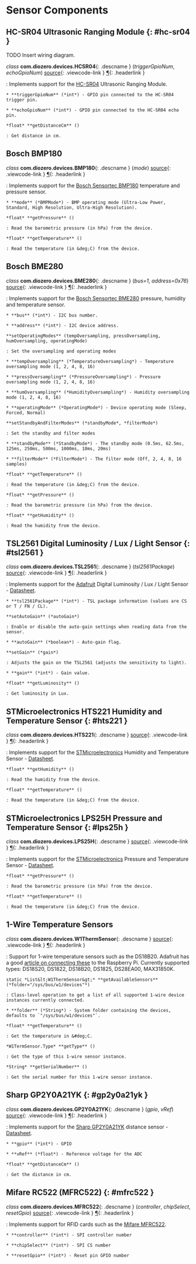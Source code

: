 # Sensor Components

## HC-SR04 Ultrasonic Ranging Module {: #hc-sr04 }

TODO Insert wiring diagram.

*class* **com.diozero.devices.HCSR04**{: .descname } (*triggerGpioNum*, *echoGpioNum*) [source](https://github.com/mattjlewis/diozero/blob/master/diozero-core/src/main/java/com/diozero/devices/HCSR04.java){: .viewcode-link } [&para;](SensorComponents.md#hc-sr04 "Permalink to this definition"){: .headerlink }

: Implements support for the [HC-SR04](http://www.micropik.com/PDF/HCSR04.pdf) Ultrasonic Ranging Module.
    
    * **triggerGpioNum** (*int*) - GPIO pin connected to the HC-SR04 trigger pin.
    
    * **echoGpioNum** (*int*) - GPIO pin connected to the HC-SR04 echo pin.

    *float* **getDistanceCm** ()

    : Get distance in cm.


## Bosch BMP180

*class* **com.diozero.devices.BMP180**{: .descname } (*mode*) [source](https://github.com/mattjlewis/diozero/blob/master/diozero-core/src/main/java/com/diozero/devices/BMP180.java){: .viewcode-link } [&para;](SensorComponents.md#bosch-bmp180 "Permalink to this definition"){: .headerlink }

: Implements support for the [Bosch Sensortec BMP180](http://www.bosch-sensortec.com/bst/products/all_products/bmp180) temperature and pressure sensor.
    
    * **mode** (*BMPMode*) - BMP operating mode (Ultra-Low Power, Standard, High Resolution, Ultra-High Resolution).

    *float* **getPressure** ()

    : Read the barometric pressure (in hPa) from the device.

    *float* **getTemperature** ()

    : Read the temperature (in &deg;C) from the device.


## Bosch BME280

*class* **com.diozero.devices.BME280**{: .descname } (*bus=1*, *address=0x76*) [source](https://github.com/mattjlewis/diozero/blob/master/diozero-core/src/main/java/com/diozero/devices/BME280.java){: .viewcode-link } [&para;](SensorComponents.md#bosch-bme280 "Permalink to this definition"){: .headerlink }

: Implements support for the [Bosch Sensortec BME280](http://www.bosch-sensortec.com/bst/products/all_products/bme280) pressure, humidity and temperature sensor.
    
    * **bus** (*int*) - I2C bus number.
    
    * **address** (*int*) - I2C device address.
    
    **setOperatingModes** (tempOversampling, pressOversampling, humOversampling, operatingMode)
    
    : Set the oversampling and operating modes
    
    * **tempOversampling** (*TemperatureOversampling*) - Temperature oversampling mode (1, 2, 4, 8, 16)
    
    * **pressOversampling** (*PressureOversampling*) - Pressure oversampling mode (1, 2, 4, 8, 16)
    
    * **humOversampling** (*HumidityOversampling*) - Humidity oversampling mode (1, 2, 4, 8, 16)
    
    * **operatingMode** (*OperatingMode*) - Device operating mode (Sleep, Forced, Normal)
    
    **setStandbyAndFilterModes** (*standbyMode*, *filterMode*)
    
    : Set the standby and filter modes
    
    * **standbyMode** (*StandbyMode*) - The standby mode (0.5ms, 62.5ms, 125ms, 250ms, 500ms, 1000ms, 10ms, 20ms)
    
    * **filterMode** (*FilterMode*) - The filter mode (Off, 2, 4, 8, 16 samples)

    *float* **getTemperature** ()

    : Read the temperature (in &deg;C) from the device.

    *float* **getPressure** ()

    : Read the barometric pressure (in hPa) from the device.

    *float* **getHumidity** ()

    : Read the humidity from the device.


## TSL2561 Digital Luminosity / Lux / Light Sensor {: #tsl2561 }

*class* **com.diozero.devices.TSL2561**{: .descname } (*tsl2561Package*) [source](https://github.com/mattjlewis/diozero/blob/master/diozero-core/src/main/java/com/diozero/devices/TSL2561.java){: .viewcode-link } [&para;](SensorComponents.md#tsl2561 "Permalink to this definition"){: .headerlink }

: Implements support for the [Adafruit](https://www.adafruit.com/products/439) Digital Luminosity / Lux / Light Sensor - [Datasheet](https://www.adafruit.com/datasheets/TSL2561.pdf).
    
    * **tsl2561Package** (*int*) - TSL package information (values are CS or T / FN / CL).

    **setAutoGain** (*autoGain*)

    : Enable or disable the auto-gain settings when reading data from the sensor.
    
    * **autoGain** (*boolean*) - Auto-gain flag.

    **setGain** (*gain*)

    : Adjusts the gain on the TSL2561 (adjusts the sensitivity to light).
    
    * **gain** (*int*) - Gain value.

    *float* **getLuminosity** ()

    : Get luminosity in Lux.


## STMicroelectronics HTS221 Humidity and Temperature Sensor {: #hts221 }

*class* **com.diozero.devices.HTS221**{: .descname } [source](https://github.com/mattjlewis/diozero/blob/master/diozero-core/src/main/java/com/diozero/devices/HTS221.java){: .viewcode-link } [&para;](SensorComponents.md#hts221 "Permalink to this definition"){: .headerlink }

: Implements support for the [STMicroelectronics]() Humidity and Temperature Sensor - [Datasheet](http://www2.st.com/content/ccc/resource/technical/document/datasheet/4d/9a/9c/ad/25/07/42/34/DM00116291.pdf/files/DM00116291.pdf/jcr:content/translations/en.DM00116291.pdf).

    *float* **getHumidity** ()

    : Read the humidity from the device.

    *float* **getTemperature** ()

    : Read the temperature (in &deg;C) from the device.


## STMicroelectronics LPS25H Pressure and Temperature Sensor {: #lps25h }

*class* **com.diozero.devices.LPS25H**{: .descname } [source](https://github.com/mattjlewis/diozero/blob/master/diozero-core/src/main/java/com/diozero/devices/LPS25H.java){: .viewcode-link } [&para;](SensorComponents.md#lps25h "Permalink to this definition"){: .headerlink }

: Implements support for the [STMicroelectronics](http://www.st.com/content/st_com/en/products/mems-and-sensors/pressure-sensors/lps25h.html) Pressure and Temperature Sensor - [Datasheet](http://www2.st.com/content/ccc/resource/technical/document/datasheet/58/d2/33/a4/42/89/42/0b/DM00066332.pdf/files/DM00066332.pdf/jcr:content/translations/en.DM00066332.pdf).

    *float* **getPressure** ()

    : Read the barometric pressure (in hPa) from the device.

    *float* **getTemperature** ()

    : Read the temperature (in &deg;C) from the device.


## 1-Wire Temperature Sensors

*class* **com.diozero.devices.W1ThermSensor**{: .descname } [source](https://github.com/mattjlewis/diozero/blob/master/diozero-core/src/main/java/com/diozero/devices/W1ThermSensor.java){: .viewcode-link } [&para;](SensorComponents.md#1-wire-temperature-sensors "Permalink to this definition"){: .headerlink }

: Support for 1-wire temperature sensors such as the DS18B20. Adafruit has a good [article on connecting these](https://learn.adafruit.com/adafruits-raspberry-pi-lesson-11-ds18b20-temperature-sensing?view=all) to the Raspberry Pi. Currently supported types: DS18S20, DS1822, DS18B20, DS1825, DS28EA00, MAX31850K.

    static *List&lt;W1ThermSensor&gt;* **getAvailableSensors** (*folder="/sys/bus/w1/devices"*)
    
    : Class-level operation to get a list of all supported 1-wire device instances currently connected.
    
    * **folder** (*String*) - System folder containing the devices, defaults to `"/sys/bus/w1/devices"`.
    
    *float* **getTemperature** ()
    
    : Get the temperature in &#deg;C.
    
    *W1TermSensor.Type* **getType** ()
    
    : Get the type of this 1-wire sensor instance.
    
    *String* **getSerialNumber** ()
    
    : Get the serial number for this 1-wire sensor instance.


## Sharp GP2Y0A21YK {: #gp2y0a21yk }

*class* **com.diozero.devices.GP2Y0A21YK**{: .descname } (*gpio*, *vRef*) [source](https://github.com/mattjlewis/diozero/blob/master/diozero-core/src/main/java/com/diozero/devices/GP2Y0A21YK.java){: .viewcode-link } [&para;](SensorComponents.md#gp2y0a21yk "Permalink to this definition"){: .headerlink }

: Implements support for the [Sharp GP2Y0A21YK](http://www.sharpsma.com/webfm_send/1208) distance sensor - [Datasheet](http://oomlout.com/parts/IC-PROX-01-guide.pdf).

    * **gpio** (*int*) - GPIO

    * **vRef** (*float*) - Reference voltage for the ADC

    *float* **getDistanceCm** ()

    : Get the distance in cm.


## Mifare RC522 (MFRC522) {: #mfrc522 }

*class* **com.diozero.devices.MFRC522**{: .descname } (*controller*, *chipSelect*, *resetGpio*) [source](https://github.com/mattjlewis/diozero/blob/master/diozero-core/src/main/java/com/diozero/devices/devices/MFRC522.java){: .viewcode-link } [&para;](SensorComponents.md#mfrc522 "Permalink to this definition"){: .headerlink }

: Implements support for RFID cards such as the [Mifare MFRC522](https://www.nxp.com/documents/data_sheet/MFRC522.pdf).

    * **controller** (*int*) - SPI controller number
    
    * **chipSelect** (*int*) - SPI CS number
    
    * **resetGpio** (*int*) - Reset pin GPIO number
